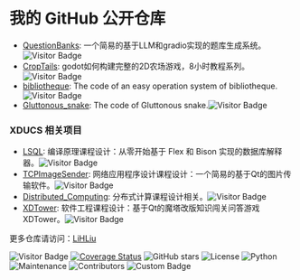 # 我的 GitHub 公开仓库
- [QuestionBanks](https://github.com/LiHLiu/QuestionBanks): 一个简易的基于LLM和gradio实现的题库生成系统。![Visitor Badge](https://visitor-badge.laobi.icu/badge?page_id=LiHLiu.QuestionBanks)
- [CropTails](https://github.com/LiHLiu/CropTails): godot如何构建完整的2D农场游戏，8小时教程系列。![Visitor Badge](https://visitor-badge.laobi.icu/badge?page_id=LiHLiu.CropTails)
- [bibliotheque](https://github.com/LiHLiu/bibliotheque): The code of an easy operation system of bibliotheque.![Visitor Badge](https://visitor-badge.laobi.icu/badge?page_id=LiHLiu.bibliotheque)
- [Gluttonous_snake](https://github.com/LiHLiu/Gluttonous_snake): The code of Gluttonous snake.![Visitor Badge](https://visitor-badge.laobi.icu/badge?page_id=LiHLiu.Gluttonous_snake)

### XDUCS 相关项目
- [LSQL](https://github.com/LiHLiu/LSQL): 编译原理课程设计：从零开始基于 Flex 和 Bison 实现的数据库解释器。![Visitor Badge](https://visitor-badge.laobi.icu/badge?page_id=LiHLiu.LSQL)
- [TCPImageSender](https://github.com/LiHLiu/TCPImageSender): 网络应用程序设计课程设计：一个简易的基于Qt的图片传输软件。![Visitor Badge](https://visitor-badge.laobi.icu/badge?page_id=LiHLiu.TCPImageSender)
- [Distributed_Computing](https://github.com/LiHLiu/Distributed_Computing): 分布式计算课程设计相关。![Visitor Badge](https://visitor-badge.laobi.icu/badge?page_id=LiHLiu.Distributed_Computing)
- [XDTower](https://github.com/LiHLiu/XDTower): 软件工程课程设计：基于Qt的魔塔改版知识闯关问答游戏XDTower。![Visitor Badge](https://visitor-badge.laobi.icu/badge?page_id=LiHLiu.XDTower)

更多仓库请访问：[LiHLiu](https://github.com/LiHLiu?tab=repositories)


![Visitor Badge](https://visitor-badge.laobi.icu/badge?page_id=LiHLiu)
[![Coverage Status](https://coveralls.io/repos/github/LiHLiu/LiHLiu/badge.svg)](https://coveralls.io/github/LiHLiu/LiHLiu)
![GitHub stars](https://img.shields.io/github/stars/LiHLiu/demo-repo.svg)
![License](https://img.shields.io/github/license/LiHLiu/demo-repo.svg)
![Python](https://img.shields.io/badge/Python-3.9-blue.svg)
![Maintenance](https://img.shields.io/maintenance/yes/2025.svg)
![Contributors](https://img.shields.io/github/contributors/LiHLiu/LiHLiu.svg)
![Custom Badge](https://img.shields.io/badge/Hello-GitHub-brightgreen.svg)
